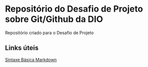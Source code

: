 # Repositório do Desafio de Projeto sobre Git/Github da DIO
Repositório criado para o Desafio de Projeto 

## Links úteis
[Sintaxe Básica Markdown](https://www.markdownguide.org/basic-syntax/)
